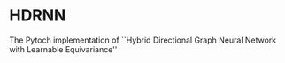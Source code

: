 # HDRNN
The Pytoch implementation of ``Hybrid Directional Graph Neural Network with Learnable Equivariance''

